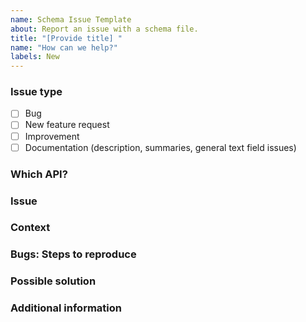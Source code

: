 ```yaml
---
name: Schema Issue Template
about: Report an issue with a schema file.
title: "[Provide title] "
name: "How can we help?"
labels: New
---
```


<!-- Provide a brief summary of the issue in the Title above. -->

### Issue type

- [ ] Bug
- [ ] New feature request
- [ ] Improvement
- [ ] Documentation (description, summaries, general text field issues)

### Which API?
<!-- Tell us which API and version you have an issue with. -->

### Issue
<!-- Tell us about your issue. -->

### Context
<!-- How has the issue affected you? What are you trying to accomplish? -->

### Bugs: Steps to reproduce
<!-- If your issue is a bug: 
* Provide a link to the issue in the code or the OpenAPI snippet. 
* Pass us any relevant screenshots.
* List out steps to reproduce. -->

### Possible solution
<!-- Let us know what you think might resolve the issue.-->

### Additional information
<!-- Any other information about your issue you want to share. -->